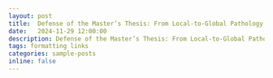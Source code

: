 ```yaml
---
layout: post
title:  Defense of the Master’s Thesis: From Local-to-Global Pathology Analysis: Computational Methods for Multi-Class Cancer Classification
date:   2024-11-29 12:00:00
description: Defense of the Master’s Thesis: From Local-to-Global Pathology Analysis: Computational Methods for Multi-Class Cancer Classification
tags: formatting links
categories: sample-posts
inline: false
---
```

